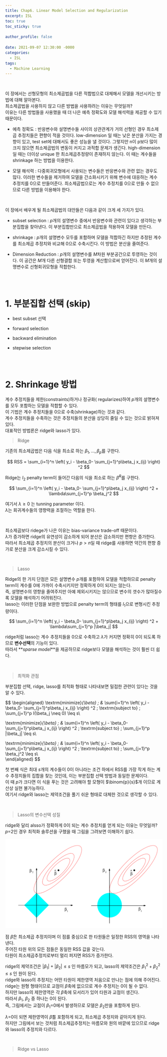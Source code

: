 ```yaml
---
title: Chap6. Linear Model Selection and Regularization
excerpt: ISL 
toc: true
toc_sticky: true

author_profile: false

date: 2021-09-07 12:30:00 -0000
categories: 
  - ISL 
tags:
  - Machine Learning
---
```


<br>

이 장에서는 선형모형의 최소제곱법을 다른 적합법으로 대체해서 모델을 개선시키는 방법에 대해 알아본다. <br>
최소제곱법을 사용하지 않고 다른 방법을 사용하려는 이유는 무엇일까? <br>
이유는 다른 방법들을 사용했을 때 더 나은 예측 정확도와 모델 해석력을 제공할 수 있기 때문이다.

- 예측 정확도 : 반응변수와 설명변수들 사이의 상관관계가 거의 선형인 경우 최소제곱 추정치들은 편향이 적을 것이다. low-dimension 일 때는 낮은 분산을 가지는 경향이 있고, test set에 대해서도 좋은 성능을 낼 것이다. 그렇지만 n이 p보다 많이 크지 않으면 최소제곱법의 변동이 커지고 과적합 문제가 생긴다. high-dimension일 때는 더이상 unique 한 최소제곱추정량이 존재하지 않는다. 이 때는 계수들을 shrinkage 하는 방법을 이용한다.

- 모델 해석력 : 다중회귀모형에서 사용되는 변수들은 반응변수와 관련 없는 경우도 많다. 이러한 변수들을 제거하여 모델을 간소화시키기 위해 변수에 대응하는 계수 추정치를 0으로 만들어준다. 최소제곱법으로는 계수 추정치를 0으로 만들 수 없으므로 다른 방법을 이용해야 한다.

<br>

이 장에서 배우게 될 최소제곱법의 대안들은 다음과 같이 크게 세 가지가 있다.

- subset selection : $p$개의 설명변수 중에서 반응변수와 관련이 있다고 생각하는 부분집합을 찾아낸다. 이 부분집합만으로 최소제곱법을 적용하여 모델을 만든다.

- shrinkage : $p$개의 설명변수 모두를 포함하며 모델을 적합하긴 하지만 추정된 계수를 최소제곱 추정치와 비교해 0으로 수축시킨다. 이 방법은 분산을 줄여준다.

- Dimension Reduction : $p$개의 설명변수를 $M$차원 부분공간으로 투영하는 것이다. 이 공간은 $M$개 다른 선형결합 또는 투영을 계산함으로써 얻어진다. 이 $M$개의 설명변수로 선형회귀모형을 적합한다.

<br>
<br>

# 1. 부분집합 선택 (skip)

- best subset 선택

- forward selection

- backward elimination

- stepwise selection


<br>
<br>

# 2. Shrinkage 방법

계수 추정치들을 제한(constraints)하거나 정규화( regularizes)하여 $p$개의 설명변수를 모두 포함하는 모델을 적합할 수 있다. <br>
이 기법은 계수 추정치들을 0으로 수축(shrinkage)하는 것과 같다. <br>
계수 추정치들을 수축하는 것은 추정치들의 분산을 상당히 줄일 수 있는 것으로 밝혀져 있다. <br>
대표적인 방법론은 ridge와 lasso가 있다.

> Ridge

기존의 최소제곱법은 다음 식을 최소로 하는 $\beta_1, ..., \beta_p$를 구한다.

$$
RSS = \sum_{i=1}^n \left( y_i - \beta_0- \sum_{j=1}^p\beta_j x_{ij} \right) ^2
$$

Ridge는 $l_2$ penalty term이 들어간 다음의 식을 최소로 하는 $\hat{\beta}^R$를 구한다.

$$
\sum_{i=1}^n \left( y_i - \beta_0- \sum_{j=1}^p\beta_j x_{ij} \right) ^2 + \lambda\sum_{j=1}^p \beta_j^2
$$

여기서 $\lambda \geq 0$ 는 tunning parameter 이다. <br>
$\lambda$는 회귀계수들의 영향력을 조절하는 역할을 한다. <br>

<br>

최소제곱보다 ridege가 나은 이유는 bias-variance trade-off 때문이다. <br>
$\lambda$가 증가하면 ridge의 유연성이 감소하게 되어 분산은 감소하지만 편향은 증가한다. <br>
따라서 최소제곱 추정치의 분산이 크거나 $p > n$일 때 ridge를 사용하면 약간의 편향 증가로 분산을 크게 감소시킬 수 있다.

<br>

> Lasso

Ridge의 한 가지 단점은 모든 설명변수 $p$개를 포함하여 모델을 적합하므로 penalty term이 계수를 0에 가까이 수축시키지만 정확하게 0이 되지는 않는다. <br>
즉, 설명변수의 영향을 줄여주지만 아예 제외시키지는 않으므로 변수의 갯수가 많아질수록 모델을 해석하기 어려워진다. <br>
lasso는 이러한 단점을 보완한 방법으로 penalty term의 형태를 $l_1$으로 변형시킨 추정량이다.

$$
\sum_{i=1}^n \left( y_i - \beta_0- \sum_{j=1}^p\beta_j x_{ij} \right) ^2 + \lambda\sum_{j=1}^p |\beta_j|
$$

ridge처럼 lasso는 계수 추정치들을 0으로 수축하고 $\lambda$가 커지면 정확히 0이 되도록 하므로 **변수선택**의 기능이 있다. <br>
따라서 **$sparse \; model$**을 제공하므로 ridge보다 모델을 해석하는 것이 훨씬 더 쉽다. <br>

<br>

> 최적화 관점

부분집합 선택, ridge, lasso를 최적화 형태로 나타내보면 밀접한 관련이 있다는 것을 알 수 있다.

$$
\begin{aligned}
\textrm{minimize}_{\beta} \; & \sum_{i=1}^n \left( y_i - \beta_0- \sum_{j=1}^p\beta_j x_{ij} \right) ^2 \; 
\textrm{subject to} \;  \sum_{j=1}^p I(\beta_j \neq 0) \leq s\\

\textrm{minimize}_{\beta} \; & \sum_{i=1}^n \left( y_i - \beta_0- \sum_{j=1}^p\beta_j x_{ij} \right) ^2 \; 
\textrm{subject to} \;  \sum_{j=1}^p |\beta_j| \leq s\\

\textrm{minimize}_{\beta} \; & \sum_{i=1}^n \left( y_i - \beta_0- \sum_{j=1}^p\beta_j x_{ij} \right) ^2 \; 
\textrm{subject to} \;  \sum_{j=1}^p \beta_j^2 \leq s\\  
\end{aligned}
$$

첫 번째 식은 최대 $s$개의 계수들이 0이 아니라는 조건 하에서 RSS를 가장 작게 하는 계수 추정치들의 집합을 찾는 것인데, 이는 부분집합 선택 방법과 동일한 문제이다. <br>
이 때 $p$가 크다면 이 식을 푸는 것은 고려해야 할 모형이 $\binom{p}{s}$개 이므로 계산상 실현 불가능하다. <br>
여기서 ridge와 lasso는 제약조건을 풀기 쉬운 형태로 대체한 것으로 생각할 수 있다.

<br>

> Lasso의 변수선택 성질

ridge와 달리 alsso가 정확하게 0이 되는 계수 추정치를 얻게 되는 이유는 무엇일까? <br>
$p$=2인 경우 최적화 솔루션을 구했을 때 그림을 그려보면 이해하기 쉽다.


![](2021-09-07-15-11-13.png)

점 $\hat{\beta}$은 최소제곱 추정치이며 이 점를 중심으로 한 타원들은 일정한 RSS의 영역을 나타낸다. <br>
주어진 타원 위의 모든 점들은 동일한 RSS 값을 갖는다. <br>
타원이 최소제곱추정치로부터 멀리 퍼지면 RSS가 증가한다. <br>

ridge의 제약조건은 $|\beta_1|+|\beta_2| \leq s$ 인 마름모가 되고, lasso의 제약조건은 $\beta_1^2+\beta_2^2 \leq s$ 인 원이 된다. <br>
ridge와 lasso의 추정치는 어떤 타원이 제한영역 처음으로 만나는 점에 의해 주어진다. <br>
ridge는 원형 형태이므로 교점이 $\beta$축에 없으므로 계수 추정치는 0이 될 수 없다. <br>
하지만 lasso의 제한영역은 각 $\beta$축에 모서리가 있어 타원과 교점이 생긴다. <br>
따라서 $\beta_1$, $\beta_2$ 중 하나는 0이 된다. <br>
즉, 그림에서는 교점이 $\beta_1$=0에서 발생하므로 모델은 $\beta_2$만을 포함하게 된다. <br>

$\lambda$=0이 되면 제한영역이 $\hat{\beta}$를 포함하게 되고, 최소제곱 추정치와 같아지게 된다. <br>
하지만 그림에서 보는 것처럼 최소제곱추정치는 마름모와 원의 바깥에 있으므로 ridge와 lasso의 추정치와 다르다. <br>

<br>

> Ridge vs Lasso

